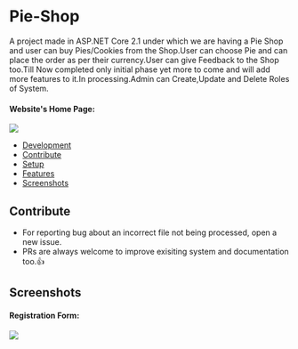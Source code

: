 # Pie-Shop
A project made in ASP.NET Core 2.1 under which we are having a Pie Shop and user can buy Pies/Cookies from the Shop.User can choose Pie and can place the order as per their currency.User can give Feedback to the Shop too.Till Now completed only initial phase yet more to come and will add more features to it.In processing.Admin can Create,Update and Delete Roles of System.


#### Website's Home Page:
![](https://github.com/DhruvKinger/Pie-Shop/blob/master/Forgithub/Screenshot%20(644).png)

+ [Development](#development)
+ [Contribute](#contribute)
+ [Setup](#setup)
+ [Features](#features)
+ [Screenshots](#screenshots)
## Contribute
+ For reporting bug about an incorrect file not being processed, open a new issue.
+ PRs are always welcome to improve exisiting system and documentation too.:thumbsup:

## Screenshots

#### Registration Form:
![](https://github.com/DhruvKinger/Pie-Shop/blob/master/Forgithub/Screenshot%20(645).png)

